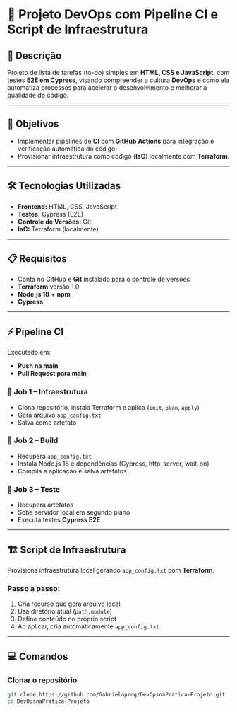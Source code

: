 # 🚀 Projeto DevOps com Pipeline CI e Script de Infraestrutura

## 📌 Descrição
Projeto de lista de tarefas (to-do) simples em **HTML, CSS e JavaScript**, com testes **E2E em Cypress**, visando compreender a cultura **DevOps** e como ela automatiza processos para acelerar o desenvolvimento e melhorar a qualidade do código.

---

## 🎯 Objetivos
- Implementar pipelines de **CI** com **GitHub Actions** para integração e verificação automática do código;  
- Provisionar infraestrutura como código (**IaC**) localmente com **Terraform**.  

---

## 🛠 Tecnologias Utilizadas
- **Frontend:** HTML, CSS, JavaScript  
- **Testes:** Cypress (E2E)  
- **Controle de Versões:** Git  
- **IaC:** Terraform (localmente)  

---

## 📋 Requisitos
- Conta no GitHub e **Git** instalado para o controle de versões
- **Terraform** versão 1.0  
- **Node.js 18** + **npm**  
- **Cypress**  

---

## ⚡ Pipeline CI
Executado em:
- **Push na main**  
- **Pull Request para main**

### 🔹 Job 1 – Infraestrutura
- Clona repositório, instala Terraform e aplica (`init`, `plan`, `apply`)  
- Gera arquivo `app_config.txt`  
- Salva como artefato  

### 🔹 Job 2 – Build
- Recupera `app_config.txt`  
- Instala Node.js 18 e dependências (Cypress, http-server, wait-on)  
- Compila a aplicação e salva artefatos  

### 🔹 Job 3 – Teste
- Recupera artefatos  
- Sobe servidor local em segundo plano  
- Executa testes **Cypress E2E**  

---

## 🏗 Script de Infraestrutura
Provisiona infraestrutura local gerando `app_config.txt` com **Terraform**.  

### Passo a passo:
1. Cria recurso que gera arquivo local  
2. Usa diretório atual (`path.module`)  
3. Define conteúdo no próprio script  
4. Ao aplicar, cria automaticamente `app_config.txt`  

---

## 💻 Comandos 

### Clonar o repositório
```bash
git clone https://github.com/Gabrielaprog/DevOpsnaPratica-Projeto.git
cd DevOpsnaPratica-Projeto
```



